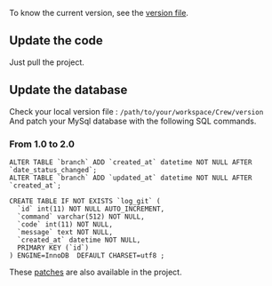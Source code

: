 To know the current version, see the [version file](https://github.com/pmsipilot/Crew/blob/master/version).

## Update the code

Just pull the project.

## Update the database

Check your local version file : `/path/to/your/workspace/Crew/version`  
And patch your MySql database with the following SQL commands.

### From 1.0 to 2.0

    ALTER TABLE `branch` ADD `created_at` datetime NOT NULL AFTER `date_status_changed`;
    ALTER TABLE `branch` ADD `updated_at` datetime NOT NULL AFTER `created_at`;

    CREATE TABLE IF NOT EXISTS `log_git` (
      `id` int(11) NOT NULL AUTO_INCREMENT,
      `command` varchar(512) NOT NULL,
      `code` int(11) NOT NULL,
      `message` text NOT NULL,
      `created_at` datetime NOT NULL,
      PRIMARY KEY (`id`)
    ) ENGINE=InnoDB  DEFAULT CHARSET=utf8 ;

These  [patches](https://github.com/pmsipilot/Crew/tree/master/update/sql/1.0) are also available in the project.
